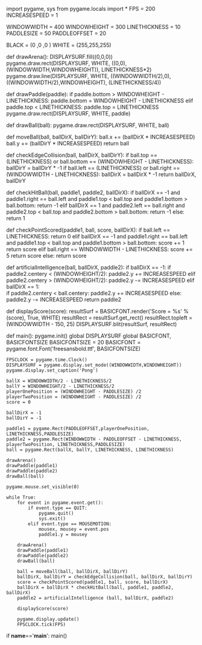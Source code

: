 import pygame, sys
from pygame.locals import *
FPS = 200
INCREASESPEED = 1

WINDOWWIDTH = 400
WINDOWHEIGHT = 300
LINETHICKNESS = 10
PADDLESIZE = 50
PADDLEOFFSET = 20

BLACK = (0  ,0  ,0  )
WHITE = (255,255,255)

def drawArena():
    DISPLAYSURF.fill((0,0,0))
    pygame.draw.rect(DISPLAYSURF, WHITE, ((0,0),(WINDOWWIDTH,WINDOWHEIGHT)), LINETHICKNESS*2)
    pygame.draw.line(DISPLAYSURF, WHITE, ((WINDOWWIDTH/2),0),((WINDOWWIDTH/2),WINDOWHEIGHT), (LINETHICKNESS/4))

def drawPaddle(paddle):
    if paddle.bottom > WINDOWHEIGHT - LINETHICKNESS:
        paddle.bottom = WINDOWHEIGHT - LINETHICKNESS
    elif paddle.top < LINETHICKNESS:
        paddle.top = LINETHICKNESS
    pygame.draw.rect(DISPLAYSURF, WHITE, paddle)

def drawBall(ball):
    pygame.draw.rect(DISPLAYSURF, WHITE, ball)
                     
def moveBall(ball, ballDirX, ballDirY):
    ball.x += (ballDirX * INCREASESPEED)
    ball.y += (ballDirY * INCREASESPEED)
    return ball


def checkEdgeCollision(ball, ballDirX, ballDirY):
    if ball.top == (LINETHICKNESS) or ball.bottom == (WINDOWHEIGHT - LINETHICKNESS):
        ballDirY = ballDirY * -1
    if ball.left == (LINETHICKNESS) or ball.right == (WINDOWWIDTH - LINETHICKNESS):
        ballDirX = ballDirX * -1
    return ballDirX, ballDirY

def checkHitBall(ball, paddle1, paddle2, ballDirX):
    if ballDirX == -1 and paddle1.right == ball.left and paddle1.top < ball.top and paddle1.bottom > ball.bottom:
        return -1
    elif ballDirX == 1 and paddle2.left == ball.right and paddle2.top < ball.top and paddle2.bottom > ball.bottom:
        return -1
    else: return 1

def checkPointScored(paddle1, ball, score, ballDirX):
    if ball.left == LINETHICKNESS:
        return 0
    elif ballDirX == -1 and paddle1.right == ball.left and paddle1.top < ball.top and paddle1.bottom > ball.bottom:
        score += 1
        return score
    elif ball.right == WINDOWWIDTH - LINETHICKNESS:
        score += 5
        return score
    else: return score

def artificialIntelligence(ball, ballDirX, paddle2):
    if ballDirX == -1:
        if paddle2.centery < (WINDOWHEIGHT/2):
            paddle2.y += INCREASESPEED
        elif paddle2.centery > (WINDOWHEIGHT/2):
            paddle2.y -= INCREASESPEED
    elif ballDirX == 1:  
        if paddle2.centery < ball.centery:
            paddle2.y += INCREASESPEED
        else:
            paddle2.y -= INCREASESPEED
    return paddle2

def displayScore(score):
    resultSurf = BASICFONT.render('Score = %s' %(score), True, WHITE)
    resultRect = resultSurf.get_rect()
    resultRect.topleft = (WINDOWWIDTH - 150, 25)
    DISPLAYSURF.blit(resultSurf, resultRect)
            
def main():
    pygame.init()
    global DISPLAYSURF
    global BASICFONT, BASICFONTSIZE
    BASICFONTSIZE = 20
    BASICFONT = pygame.font.Font('freesansbold.ttf', BASICFONTSIZE)

    FPSCLOCK = pygame.time.Clock()
    DISPLAYSURF = pygame.display.set_mode((WINDOWWIDTH,WINDOWHEIGHT))
    pygame.display.set_caption('Pong')

    ballX = WINDOWWIDTH/2 - LINETHICKNESS/2
    ballY = WINDOWHEIGHT/2 - LINETHICKNESS/2
    playerOnePosition = (WINDOWHEIGHT - PADDLESIZE) /2
    playerTwoPosition = (WINDOWHEIGHT - PADDLESIZE) /2
    score = 0

    ballDirX = -1
    ballDirY = -1

    paddle1 = pygame.Rect(PADDLEOFFSET,playerOnePosition, LINETHICKNESS,PADDLESIZE)
    paddle2 = pygame.Rect(WINDOWWIDTH - PADDLEOFFSET - LINETHICKNESS, playerTwoPosition, LINETHICKNESS,PADDLESIZE)    
    ball = pygame.Rect(ballX, ballY, LINETHICKNESS, LINETHICKNESS)

    drawArena()
    drawPaddle(paddle1)
    drawPaddle(paddle2)
    drawBall(ball)

    pygame.mouse.set_visible(0)

    while True:
        for event in pygame.event.get():
            if event.type == QUIT:
                pygame.quit()
                sys.exit()
            elif event.type == MOUSEMOTION:
                mousex, mousey = event.pos
                paddle1.y = mousey

        drawArena()
        drawPaddle(paddle1)
        drawPaddle(paddle2)
        drawBall(ball)

        ball = moveBall(ball, ballDirX, ballDirY)
        ballDirX, ballDirY = checkEdgeCollision(ball, ballDirX, ballDirY)
        score = checkPointScored(paddle1, ball, score, ballDirX)
        ballDirX = ballDirX * checkHitBall(ball, paddle1, paddle2, ballDirX)
        paddle2 = artificialIntelligence (ball, ballDirX, paddle2)

        displayScore(score)

        pygame.display.update()
        FPSCLOCK.tick(FPS)

if __name__=='__main__':
            main()
